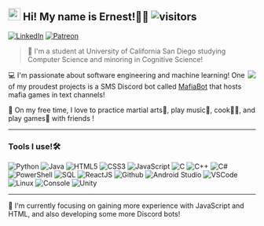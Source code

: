 ## <img src="https://media.tenor.com/-FAyspcKxdAAAAAM/brown-line.gif" width="25px"> Hi! My name is Ernest!🙇‍♂️ ![visitors](https://visitor-badge.laobi.icu/badge?page_id=ernestl123.ernestl123)
[![LinkedIn](https://img.shields.io/badge/LinkedIn-%230077B5.svg?&style=for-the-badge&logo=linkedin&logoColor=white)](https://www.linkedin.com/in/ernest-lin-92174520a)
[![Patreon](https://img.shields.io/badge/Patreon-D14836.svg?&style=for-the-badge&logo=patreon&logoColor=black)](https://www.patreon.com/mafiabot)
>🏫 I'm a student at University of California San Diego studying Computer Science and minoring in Cognitive Science!
<img src="https://github-readme-stats.vercel.app/api?username=ernestl123&count_private=true&show_icons=true&theme=dark&hide_border=true&hide_title=true)](https://github.com/anuraghazra/github-readme-stats" align="right"/>

💻 I'm passionate about software engineering and machine learning! One of my proudest projects is a SMS Discord bot called [MafiaBot](https://top.gg/bot/511786918783090688) that hosts mafia games in text channels!

🍩 On my free time, I love to practice martial arts🥋, play music🎻, cook🧑‍🍳, and play games🎲 with friends !

---

### Tools I use!🛠️

![Python](https://img.icons8.com/color/30/python.png)
![Java](https://upload.wikimedia.org/wikipedia/commons/thumb/1/1f/Java_logo_icon_2014.svg/1200px-Java_logo_icon_2014.svg.png)
![HTML5](https://img.icons8.com/color/30/html-5.png)
![CSS3](https://img.icons8.com/color/30/css3.png)
![JavaScript](https://img.icons8.com/color/30/javascript.png)
![C](https://img.icons8.com/color/30/c-programming.png)
![C++](https://img.icons8.com/color/30/c-plus-plus-logo.png)
![C#](https://img.icons8.com/color/30/c-sharp-logo.png)
![PowerShell](https://img.icons8.com/color/30/powershell.png)
![SQL](https://img.icons8.com/color/30/sql.png)
![ReactJS](https://img.icons8.com/color/30/react-native.png)
![Github](https://img.icons8.com/material-outlined/30/github.png)
![Android Studio](https://img.icons8.com/color/30/android-studio.png)
![VSCode](https://img.icons8.com/color/30/visual-studio-code-2019.png)
![Linux](https://img.icons8.com/color/30/linux.png)
![Console](https://img.icons8.com/color/30/console.png)
![Unity](https://img.icons8.com/color/30/unity-5.png)

---

📕 I'm currently focusing on gaining more experience with JavaScript and HTML, and also developing some more Discord bots!
